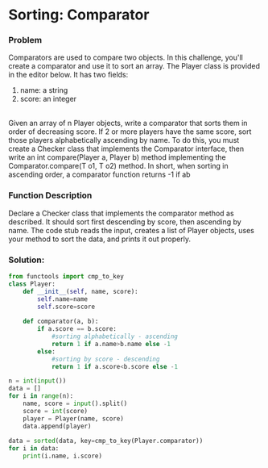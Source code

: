 # Sorting: Comparator

### Problem

Comparators are used to compare two objects. In this challenge, you'll create a comparator and use it to sort an array. The Player class is provided in the editor below. It has two fields:<br>
1. name: a string
2. score: an integer
<br>
Given an array of n Player objects, write a comparator that sorts them in order of decreasing score. If 2 or more players have the same score, sort those players alphabetically ascending by name. To do this, you must create a Checker class that implements the Comparator interface, then write an int compare(Player a, Player b) method implementing the Comparator.compare(T o1, T o2) method. In short, when sorting in ascending order, a comparator function returns -1 if a<b, 0 if a=b, and 1 if a>b

### Function Description
Declare a Checker class that implements the comparator method as described. It should sort first descending by score, then ascending by name. The code stub reads the input, creates a list of Player objects, uses your method to sort the data, and prints it out properly.

### Solution:
```python
from functools import cmp_to_key
class Player:
    def __init__(self, name, score):
        self.name=name
        self.score=score
    
    def comparator(a, b):
        if a.score == b.score:
            #sorting alphabetically - ascending
            return 1 if a.name>b.name else -1
        else:
            #sorting by score - descending
            return 1 if a.score<b.score else -1 

n = int(input())
data = []
for i in range(n):
    name, score = input().split()
    score = int(score)
    player = Player(name, score)
    data.append(player)
    
data = sorted(data, key=cmp_to_key(Player.comparator))
for i in data:
    print(i.name, i.score)
```
